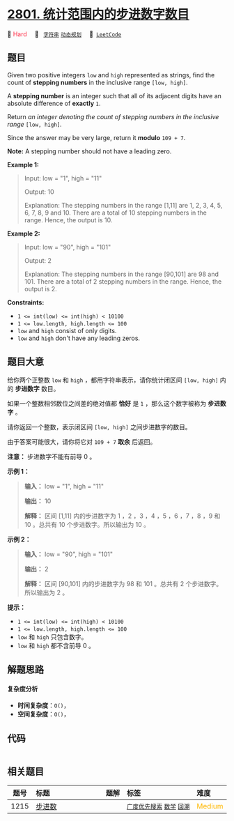 # [2801. 统计范围内的步进数字数目](https://leetcode.com/problems/count-stepping-numbers-in-range)

🔴 <font color=#ff334b>Hard</font>&emsp; 🔖&ensp; [`字符串`](/leetcode/outline/tag/string.md) [`动态规划`](/leetcode/outline/tag/dynamic-programming.md)&emsp; 🔗&ensp;[`LeetCode`](https://leetcode.com/problems/count-stepping-numbers-in-range)

## 题目

Given two positive integers `low` and `high` represented as strings, find the
count of **stepping numbers** in the inclusive range `[low, high]`.

A **stepping number** is an integer such that all of its adjacent digits have
an absolute difference of **exactly** `1`.

Return _an integer denoting the count of stepping numbers in the inclusive
range_ `[low, high]`_._

Since the answer may be very large, return it **modulo** `109 + 7`.

**Note:** A stepping number should not have a leading zero.



**Example 1:**

> Input: low = "1", high = "11"
> 
> Output: 10
> 
> Explanation: The stepping numbers in the range [1,11] are 1, 2, 3, 4, 5, 6, 7, 8, 9 and 10. There are a total of 10 stepping numbers in the range. Hence, the output is 10.

**Example 2:**

> Input: low = "90", high = "101"
> 
> Output: 2
> 
> Explanation: The stepping numbers in the range [90,101] are 98 and 101. There are a total of 2 stepping numbers in the range. Hence, the output is 2. 



**Constraints:**

  * `1 <= int(low) <= int(high) < 10100`
  * `1 <= low.length, high.length <= 100`
  * `low` and `high` consist of only digits.
  * `low` and `high` don't have any leading zeros.


## 题目大意

给你两个正整数 `low` 和 `high` ，都用字符串表示，请你统计闭区间 `[low, high]` 内的 **步进数字**  数目。

如果一个整数相邻数位之间差的绝对值都 **恰好**  是 `1` ，那么这个数字被称为 **步进数字**  。

请你返回一个整数，表示闭区间 `[low, high]` 之间步进数字的数目。

由于答案可能很大，请你将它对 `109 + 7` **取余**  后返回。

**注意：** 步进数字不能有前导 0 。



**示例 1：**

> 
> 
> 
> 
> 
> **输入：** low = "1", high = "11"
> 
> **输出：** 10
> 
> **解释：** 区间 [1,11] 内的步进数字为 1 ，2 ，3 ，4 ，5 ，6 ，7 ，8 ，9 和 10 。总共有 10 个步进数字。所以输出为 10 。

**示例 2：**

> 
> 
> 
> 
> 
> **输入：** low = "90", high = "101"
> 
> **输出：** 2
> 
> **解释：** 区间 [90,101] 内的步进数字为 98 和 101 。总共有 2 个步进数字。所以输出为 2 。



**提示：**

  * `1 <= int(low) <= int(high) < 10100`
  * `1 <= low.length, high.length <= 100`
  * `low` 和 `high` 只包含数字。
  * `low` 和 `high` 都不含前导 0 。


## 解题思路

#### 复杂度分析

- **时间复杂度**：`O()`，
- **空间复杂度**：`O()`，

## 代码

```javascript

```

## 相关题目

<!-- prettier-ignore -->
| 题号 | 标题 | 题解 | 标签 | 难度 |
| :------: | :------ | :------: | :------ | :------ |
| 1215 | [步进数](https://leetcode.com/problems/stepping-numbers) |  |  [`广度优先搜索`](/leetcode/outline/tag/breadth-first-search.md) [`数学`](/leetcode/outline/tag/math.md) [`回溯`](/leetcode/outline/tag/backtracking.md) | <font color=#ffb800>Medium</font> |

<style>
.blue {
    background-color: #096dd9;
    padding: 0.25rem 0.5rem;
    margin: 0;
    font-size: 0.85em;
    border-radius: 3px;
    color: white;
    font-weight: 500;
}
table th:first-of-type { width: 10%; }
table th:nth-of-type(2) { width: 35%; }
table th:nth-of-type(3) { width: 10%; }
table th:nth-of-type(4) { width: 35%; }
table th:nth-of-type(5) { width: 10%; }
</style>
